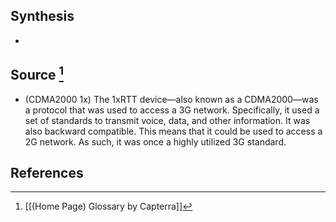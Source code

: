 ## Synthesis
- 
## Source [^1]
- (CDMA2000 1x) The 1xRTT device—also known as a CDMA2000—was a protocol that was used to access a 3G network. Specifically, it used a set of standards to transmit voice, data, and other information. It was also backward compatible. This means that it could be used to access a 2G network. As such, it was once a highly utilized 3G standard.
## References

[^1]: [[(Home Page) Glossary by Capterra]]